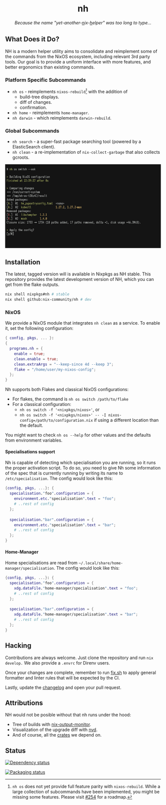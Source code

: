<!-- markdownlint-disable no-inline-html -->
<!-- markdownlint-disable first-line-heading -->
<div align="center">
  <h1>nh</h1>
  <!-- markdownlint-disable line-length -->
  <h6>Because the name "yet-another-<u>n</u>ix-<u>h</u>elper" was too long to type...</h1>
</div>

## What Does it Do?

NH is a modern helper utility aims to consolidate and reimplement some of the
commands from the NixOS ecosystem, including relevant 3rd party tools. Our goal
is to provide a uniform interface with more features, and better ergonomics than
existing commands.

### Platform Specific Subcommands

- `nh os` - reimplements `nixos-rebuild`[^1] with the addition of
  - build-tree displays.
  - diff of changes.
  - confirmation.
- `nh home` - reimplements `home-manager`.
- `nh darwin` - which reimplements `darwin-rebuild`.

[^1]: `nh os` does not yet provide full feature parity with `nixos-rebuild`.
    While a large collection of subcommands have been implemented, you might be
    missing some features. Please visit
    [#254](https://github.com/nix-community/nh/issues/254) for a roadmap.

### Global Subcommands

- `nh search` - a super-fast package searching tool (powered by a ElasticSearch
  client).
- `nh clean` - a re-implementation of `nix-collect-garbage` that also collects
  gcroots.

<p align="center">
  <img
    alt="nh feature showcase"
    src="./.github/screenshot.png"
    width="800px"
  >
</p>

## Installation

The latest, tagged version will is available in Nixpkgs as NH stable. This
repository provides the latest development version of NH, which you can get from
the flake outputs.

```sh
nix shell nixpkgs#nh # stable
nix shell github:nix-community/nh # dev
```

### NixOS

We provide a NixOS module that integrates `nh clean` as a service. To enable it,
set the following configuration:

```nix
{ config, pkgs, ... }:
{
  programs.nh = {
    enable = true;
    clean.enable = true;
    clean.extraArgs = "--keep-since 4d --keep 3";
    flake = "/home/user/my-nixos-config";
  };
}
```

Nh supports both Flakes and classical NixOS configurations:

- For flakes, the command is `nh os switch /path/to/flake`
- For a classical configuration:
  - `nh os switch -f '<nixpkgs/nixos>'`, or
  - `nh os switch -f '<nixpkgs/nixos>' -- -I
  nixos-config=/path/to/configuration.nix`
    if using a different location than the default.

You might want to check `nh os --help` for other values and the defaults from
environment variables.

#### Specialisations support

Nh is capable of detecting which specialisation you are running, so it runs the
proper activation script. To do so, you need to give Nh some information of the
spec that is currently running by writing its name to `/etc/specialisation`. The
config would look like this:

```nix
{config, pkgs, ...}: {
  specialisation."foo".configuration = {
    environment.etc."specialisation".text = "foo";
    # ..rest of config
  };

  specialisation."bar".configuration = {
    environment.etc."specialisation".text = "bar";
    # ..rest of config
  };
}
```

#### Home-Manager

Home specialisations are read from `~/.local/share/home-manager/specialisation`.
The config would look like this:

```nix
{config, pkgs, ...}: {
  specialisation."foo".configuration = {
    xdg.dataFile."home-manager/specialisation".text = "foo";
    # ..rest of config
  };

  specialisation."bar".configuration = {
    xdg.dataFile."home-manager/specialisation".text = "bar";
    # ..rest of config
  };
}
```

## Hacking

Contributions are always welcome. Just clone the repository and run
`nix develop.` We also provide a `.envrc` for Direnv users.

Once your changes are complete, remember to run [fix.sh](./fix.sh) to apply
general formatter and linter rules that will be expected by the CI.

Lastly, update the [changelog](/CHANGELOG.md) and open your pull request.

## Attributions

[nix-output-monitor]: https://github.com/maralorn/nix-output-monitor
[nvd]: https://khumba.net/projects/nvd

NH would not be posible without that nh runs under the hood:

- Tree of builds with [nix-output-monitor].
- Visualization of the upgrade diff with [nvd].
- And of course, all the [crates](./Cargo.toml) we depend on.

## Status

[![Dependency status](https://deps.rs/repo/github/nix-community/nh/status.svg)](https://deps.rs/repo/github/nix-community/nh)

[![Packaging status](https://repology.org/badge/vertical-allrepos/nh.svg)](https://repology.org/project/unit/versions)
